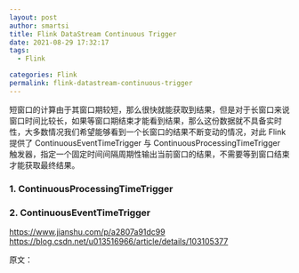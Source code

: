 ```yaml
---
layout: post
author: smartsi
title: Flink DataStream Continuous Trigger
date: 2021-08-29 17:32:17
tags:
  - Flink

categories: Flink
permalink: flink-datastream-continuous-trigger
---
```


短窗口的计算由于其窗口期较短，那么很快就能获取到结果，但是对于长窗口来说窗口时间比较长，如果等窗口期结束才能看到结果，那么这份数据就不具备实时性，大多数情况我们希望能够看到一个长窗口的结果不断变动的情况，对此 Flink 提供了 ContinuousEventTimeTrigger  与 ContinuousProcessingTimeTrigger 触发器，指定一个固定时间间隔周期性输出当前窗口的结果，不需要等到窗口结束才能获取最终结果。



### 1. ContinuousProcessingTimeTrigger

### 2. ContinuousEventTimeTrigger














https://www.jianshu.com/p/a2807a91dc99
https://blog.csdn.net/u013516966/article/details/103105377

原文：[]()
